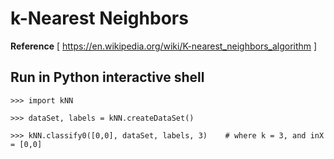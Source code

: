 # k-Nearest Neighbors
**Reference** [ https://en.wikipedia.org/wiki/K-nearest_neighbors_algorithm ]

## Run in Python interactive shell
    >>> import kNN

    >>> dataSet, labels = kNN.createDataSet()

    >>> kNN.classify0([0,0], dataSet, labels, 3)    # where k = 3, and inX = [0,0]

